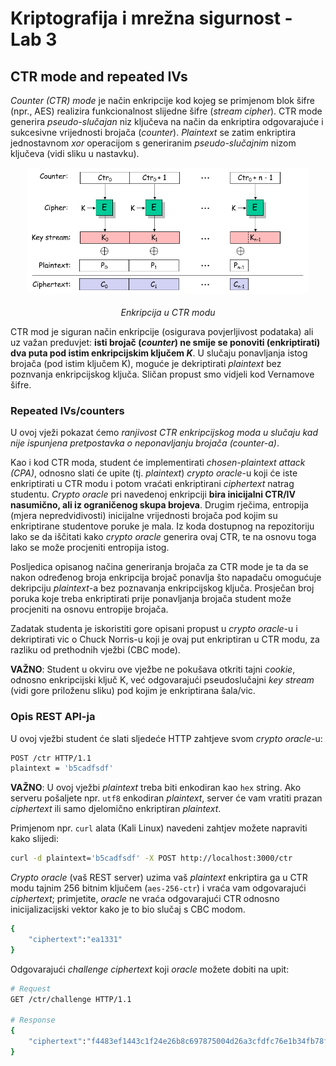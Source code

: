 # **Kriptografija i mrežna sigurnost - Lab 3**

## CTR mode and repeated IVs

_Counter (CTR) mode_ je način enkripcije kod kojeg se primjenom blok šifre (npr., AES) realizira funkcionalnost slijedne šifre (_stream cipher_). CTR mode generira _pseudo-slučajan_ niz ključeva na način da enkriptira odgovarajuće i sukcesivne vrijednosti brojača (_counter_). _Plaintext_ se zatim enkriptira jednostavnom _xor_ operacijom s generiranim _pseudo-slučajnim_ nizom ključeva (vidi sliku u nastavku).

<p align="center">
<img src="../img/ctr.PNG" alt="CTR encryption" width="450px" height="auto"/>
<br><br>
<em>Enkripcija u CTR modu</em>
</p>

CTR mod je siguran način enkripcije (osigurava povjerljivost podataka) ali uz važan preduvjet: **isti brojač (_counter_) ne smije se ponoviti (enkriptirati) dva puta pod istim enkripcijskim ključem _K_**. U slučaju ponavljanja istog brojača (pod istim ključem K), moguće je dekriptirati _plaintext_ bez poznvanja enkripcijskog ključa. Sličan propust smo vidjeli kod Vernamove šifre.

### Repeated IVs/counters

U ovoj vježi pokazat ćemo _ranjivost CTR enkripcijskog moda u slučaju kad nije ispunjena pretpostavka o neponavljanju brojača (counter-a)_.

Kao i kod CTR moda, student će implementirati _chosen-plaintext attack (CPA)_, odnosno slati će upite (tj. _plaintext_) _crypto oracle_-u koji će iste enkriptirati u CTR modu i potom vraćati enkriptirani _ciphertext_ natrag studentu. _Crypto oracle_ pri navedenoj enkripciji **bira inicijalni CTR/IV nasumično, ali iz ograničenog skupa brojeva**. Drugim rječima, entropija (mjera nepredvidivosti) inicijalne vrijednosti brojača pod kojim su enkriptirane studentove poruke je mala. Iz koda dostupnog na repozitoriju lako se da iščitati kako _crypto oracle_ generira ovaj CTR, te na osnovu toga lako se može procjeniti entropija istog.

Posljedica opisanog načina generiranja brojača za CTR mode je ta da se nakon određenog broja enkripcija brojač ponavlja što napadaču omogućuje dekripciju _plaintext_-a bez poznavanja enkripcijskog ključa. Prosječan broj poruka koje treba enkriptirati prije ponavljanja brojača student može procjeniti na osnovu entropije brojača.

Zadatak studenta je iskoristiti gore opisani propust u _crypto oracle_-u i dekriptirati vic o Chuck Norris-u koji je ovaj put enkriptiran u CTR modu, za razliku od prethodnih vježbi (CBC mode). 

**VAŽNO**: Student u okviru ove vježbe ne pokušava otkriti tajni _cookie_, odnosno enkripcijski ključ K, već odgovarajući pseudoslučajni _key stream_ (vidi gore priloženu sliku) pod kojim je enkriptirana šala/vic. 

### Opis REST API-ja

U ovoj vježbi student će slati sljedeće HTTP zahtjeve svom _crypto oracle_-u:

```Bash
POST /ctr HTTP/1.1
plaintext = 'b5cadfsdf'
```

**VAŽNO**: U ovoj vježbi _plaintext_ treba biti enkodiran kao `hex` string. Ako serveru pošaljete npr. `utf8` enkodiran _plaintext_, server će vam vratiti prazan _ciphertext_ ili samo djelomično enkriptiran _plaintext_.

Primjenom npr. `curl` alata (Kali Linux) navedeni zahtjev možete napraviti kako slijedi:

```Bash
curl -d plaintext='b5cadfsdf' -X POST http://localhost:3000/ctr
```

_Crypto oracle_ (vaš REST server) uzima vaš _plaintext_ enkriptira ga u CTR modu tajnim 256 bitnim ključem (`aes-256-ctr`) i vraća vam odgovarajući _ciphertext_; primjetite, _oracle_ ne vraća odgovarajući CTR odnosno inicijalizacijski vektor kako je to bio slučaj s CBC modom.

```Bash
{
    "ciphertext":"ea1331"
}
```

Odgovarajući _challenge ciphertext_ koji _oracle_ možete dobiti na upit:

```Bash
# Request
GET /ctr/challenge HTTP/1.1

# Response
{
    "ciphertext":"f4483ef1443c1f24e26b8c697875004d26a3cfdfc76e1b34fb78facc97009f2bb599a5a97addc444409b4ea38d"
}
```